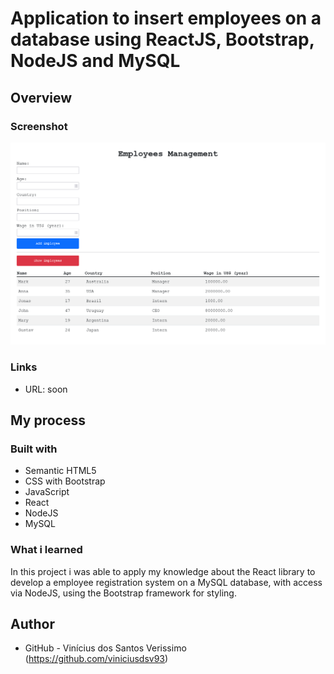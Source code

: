 # Application to insert employees on a database using ReactJS, Bootstrap, NodeJS and MySQL

## Overview

### Screenshot

![](./screenshot.png)

### Links

-   URL: soon

## My process

### Built with

-   Semantic HTML5
-   CSS with Bootstrap
-   JavaScript
-   React
-   NodeJS
-   MySQL

### What i learned

In this project i was able to apply my knowledge about the React library to develop a employee registration system on a MySQL database, with access via NodeJS, using the Bootstrap framework for styling.

## Author

-   GitHub - Vinícius dos Santos Verissimo (https://github.com/viniciusdsv93)

